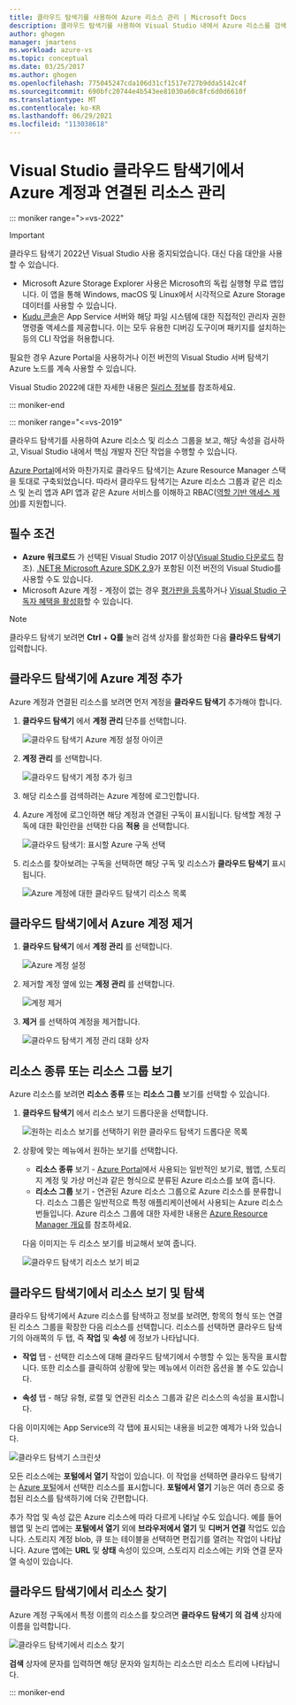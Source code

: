 ```yaml
---
title: 클라우드 탐색기를 사용하여 Azure 리소스 관리 | Microsoft Docs
description: 클라우드 탐색기를 사용하여 Visual Studio 내에서 Azure 리소스를 검색 및 관리하는 방법에 대해 알아봅니다.
author: ghogen
manager: jmartens
ms.workload: azure-vs
ms.topic: conceptual
ms.date: 03/25/2017
ms.author: ghogen
ms.openlocfilehash: 775045247cda106d31cf1517e727b9dda5142c4f
ms.sourcegitcommit: 690bfc20744e4b543ee81030a60c8fc6d0d6610f
ms.translationtype: MT
ms.contentlocale: ko-KR
ms.lasthandoff: 06/29/2021
ms.locfileid: "113038618"
---
```

# <a name="manage-the-resources-associated-with-your-azure-accounts-in-visual-studio-cloud-explorer"></a>Visual Studio 클라우드 탐색기에서 Azure 계정과 연결된 리소스 관리

::: moniker range=">=vs-2022"
> [!Important]
> 클라우드 탐색기 2022년 Visual Studio 사용 중지되었습니다. 대신 다음 대안을 사용할 수 있습니다.
> - Microsoft Azure Storage Explorer [](/azure/vs-azure-tools-storage-manage-with-storage-explorer) 사용은 Microsoft의 독립 실행형 무료 앱입니다. 이 앱을 통해 Windows, macOS 및 Linux에서 시각적으로 Azure Storage 데이터를 사용할 수 있습니다.
> - [Kudu 콘솔](https://github.com/projectkudu/kudu/wiki/Kudu-console)은 App Service 서버와 해당 파일 시스템에 대한 직접적인 관리자 권한 명령줄 액세스를 제공합니다. 이는 모두 유용한 디버깅 도구이며 패키지를 설치하는 등의 CLI 작업을 허용합니다.
>
> 필요한 경우 Azure Portal을 사용하거나 이전 버전의 Visual Studio 서버 탐색기 Azure 노드를 계속 사용할 수 있습니다.
>
> Visual Studio 2022에 대한 자세한 내용은 [릴리스 정보](/visualstudio/releases/2022/release-notes-preview/)를 참조하세요.

::: moniker-end

::: moniker range="<=vs-2019"

클라우드 탐색기를 사용하여 Azure 리소스 및 리소스 그룹을 보고, 해당 속성을 검사하고, Visual Studio 내에서 핵심 개발자 진단 작업을 수행할 수 있습니다.

[Azure Portal](https://portal.azure.com)에서와 마찬가지로 클라우드 탐색기는 Azure Resource Manager 스택을 토대로 구축되었습니다. 따라서 클라우드 탐색기는 Azure 리소스 그룹과 같은 리소스 및 논리 앱과 API 앱과 같은 Azure 서비스를 이해하고 RBAC([역할 기반 액세스 제어](/azure/role-based-access-control/role-assignments-portal))를 지원합니다.

## <a name="prerequisites"></a>필수 조건

* **Azure 워크로드** 가 선택된 Visual Studio 2017 이상([Visual Studio 다운로드](https://visualstudio.microsoft.com/downloads) 참조). [.NET용 Microsoft Azure SDK 2.9](https://www.microsoft.com/download/details.aspx?id=51657)가 포함된 이전 버전의 Visual Studio를 사용할 수도 있습니다.
* Microsoft Azure 계정 - 계정이 없는 경우 [평가판을 등록](https://azure.microsoft.com/pricing/member-offers/credit-for-visual-studio-subscribers/)하거나 [Visual Studio 구독자 혜택을 활성화](https://azure.microsoft.com/pricing/member-offers/credit-for-visual-studio-subscribers/)할 수 있습니다.

> [!NOTE]
> 클라우드 탐색기 보려면 **Ctrl** + **Q를** 눌러 검색 상자를 활성화한 다음 **클라우드 탐색기** 입력합니다.

## <a name="add-an-azure-account-to-cloud-explorer"></a>클라우드 탐색기에 Azure 계정 추가

Azure 계정과 연결된 리소스를 보려면 먼저 계정을 **클라우드 탐색기** 추가해야 합니다.

1. **클라우드 탐색기** 에서 **계정 관리** 단추를 선택합니다.

   ![클라우드 탐색기 Azure 계정 설정 아이콘](./media/vs-azure-tools-resources-managing-with-cloud-explorer/azure-account-settings.png)

1. **계정 관리** 를 선택합니다.

   ![클라우드 탐색기 계정 추가 링크](./media/vs-azure-tools-resources-managing-with-cloud-explorer/manage-accounts-link.png)

1. 해당 리소스를 검색하려는 Azure 계정에 로그인합니다.

1. Azure 계정에 로그인하면 해당 계정과 연결된 구독이 표시됩니다. 탐색할 계정 구독에 대한 확인란을 선택한 다음 **적용** 을 선택합니다.

   ![클라우드 탐색기: 표시할 Azure 구독 선택](./media/vs-azure-tools-resources-managing-with-cloud-explorer/select-subscriptions.png)

1. 리소스를 찾아보려는 구독을 선택하면 해당 구독 및 리소스가 **클라우드 탐색기** 표시됩니다.

   ![Azure 계정에 대한 클라우드 탐색기 리소스 목록](./media/vs-azure-tools-resources-managing-with-cloud-explorer/resources-listed.png)

## <a name="remove-an-azure-account-from-cloud-explorer"></a>클라우드 탐색기에서 Azure 계정 제거

1. **클라우드 탐색기** 에서 **계정 관리** 를 선택합니다.

   ![Azure 계정 설정](./media/vs-azure-tools-resources-managing-with-cloud-explorer/azure-account-settings.png)

1. 제거할 계정 옆에 있는 **계정 관리** 를 선택합니다.

   ![계정 제거](./media/vs-azure-tools-resources-managing-with-cloud-explorer/remove-account.png)

1. **제거** 를 선택하여 계정을 제거합니다.

    ![클라우드 탐색기 계정 관리 대화 상자](./media/vs-azure-tools-resources-managing-with-cloud-explorer/accountmanage.PNG)

## <a name="view-resource-types-or-resource-groups"></a>리소스 종류 또는 리소스 그룹 보기

Azure 리소스를 보려면 **리소스 종류** 또는 **리소스 그룹** 보기를 선택할 수 있습니다.

1. **클라우드 탐색기** 에서 리소스 보기 드롭다운을 선택합니다.

   ![원하는 리소스 보기를 선택하기 위한 클라우드 탐색기 드롭다운 목록](./media/vs-azure-tools-resources-managing-with-cloud-explorer/resources-view-dropdown.png)

1. 상황에 맞는 메뉴에서 원하는 보기를 선택합니다.

   * **리소스 종류** 보기 - [Azure Portal](https://portal.azure.com)에서 사용되는 일반적인 보기로, 웹앱, 스토리지 계정 및 가상 머신과 같은 형식으로 분류된 Azure 리소스를 보여 줍니다.
   * **리소스 그룹** 보기 - 연관된 Azure 리소스 그룹으로 Azure 리소스를 분류합니다. 리소스 그룹은 일반적으로 특정 애플리케이션에서 사용되는 Azure 리소스 번들입니다. Azure 리소스 그룹에 대한 자세한 내용은 [Azure Resource Manager 개요](/azure/azure-resource-manager/resource-group-overview)를 참조하세요.

   다음 이미지는 두 리소스 보기를 비교해서 보여 줍니다.

   ![클라우드 탐색기 리소스 보기 비교](./media/vs-azure-tools-resources-managing-with-cloud-explorer/resource-views-comparison.png)

## <a name="view-and-navigate-resources-in-cloud-explorer"></a>클라우드 탐색기에서 리소스 보기 및 탐색

클라우드 탐색기에서 Azure 리소스를 탐색하고 정보를 보려면, 항목의 형식 또는 연결된 리소스 그룹을 확장한 다음 리소스를 선택합니다. 리소스를 선택하면 클라우드 탐색기의 아래쪽의 두 탭, 즉 **작업** 및 **속성** 에 정보가 나타납니다.

* **작업** 탭 - 선택한 리소스에 대해 클라우드 탐색기에서 수행할 수 있는 동작을 표시합니다. 또한 리소스를 클릭하여 상황에 맞는 메뉴에서 이러한 옵션을 볼 수도 있습니다.

* **속성** 탭 - 해당 유형, 로캘 및 연관된 리소스 그룹과 같은 리소스의 속성을 표시합니다.

다음 이미지에는 App Service의 각 탭에 표시되는 내용을 비교한 예제가 나와 있습니다.

  ![클라우드 탐색기 스크린샷](./media/vs-azure-tools-resources-managing-with-cloud-explorer/actions-and-properties.png)

모든 리소스에는 **포털에서 열기** 작업이 있습니다. 이 작업을 선택하면 클라우드 탐색기는 [Azure 포털](https://portal.azure.com)에서 선택한 리소스를 표시합니다. **포털에서 열기** 기능은 여러 층으로 중첩된 리소스를 탐색하기에 더욱 간편합니다.

추가 작업 및 속성 값은 Azure 리소스에 따라 다르게 나타날 수도 있습니다. 예를 들어 웹앱 및 논리 앱에는 **포털에서 열기** 외에 **브라우저에서 열기** 및 **디버거 연결** 작업도 있습니다. 스토리지 계정 blob, 큐 또는 테이블을 선택하면 편집기를 열려는 작업이 나타납니다. Azure 앱에는 **URL** 및 **상태** 속성이 있으며, 스토리지 리소스에는 키와 연결 문자열 속성이 있습니다.

## <a name="find-resources-in-cloud-explorer"></a>클라우드 탐색기에서 리소스 찾기

Azure 계정 구독에서 특정 이름의 리소스를 찾으려면 **클라우드 탐색기** **의 검색** 상자에 이름을 입력합니다.

  ![클라우드 탐색기에서 리소스 찾기](./media/vs-azure-tools-resources-managing-with-cloud-explorer/search-for-resources.png)

**검색** 상자에 문자를 입력하면 해당 문자와 일치하는 리소스만 리소스 트리에 나타납니다.

::: moniker-end
